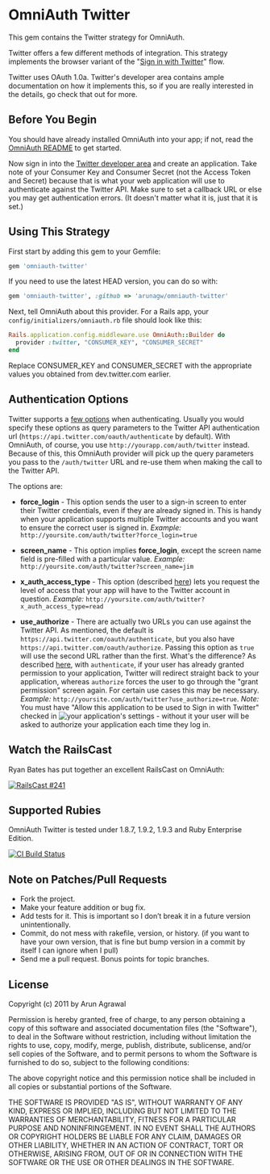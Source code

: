 # OmniAuth Twitter

This gem contains the Twitter strategy for OmniAuth.

Twitter offers a few different methods of integration. This strategy implements the browser variant of the "[Sign in with Twitter](https://dev.twitter.com/docs/auth/implementing-sign-twitter)" flow.

Twitter uses OAuth 1.0a. Twitter's developer area contains ample documentation on how it implements this, so if you are really interested in the details, go check that out for more.

## Before You Begin

You should have already installed OmniAuth into your app; if not, read the [OmniAuth README](https://github.com/intridea/omniauth) to get started.

Now sign in into the [Twitter developer area](http://dev.twitter.com) and create an application. Take note of your Consumer Key and Consumer Secret (not the Access Token and Secret) because that is what your web application will use to authenticate against the Twitter API. Make sure to set a callback URL or else you may get authentication errors. (It doesn't matter what it is, just that it is set.)

## Using This Strategy

First start by adding this gem to your Gemfile:

```ruby
gem 'omniauth-twitter'
```

If you need to use the latest HEAD version, you can do so with:

```ruby
gem 'omniauth-twitter', :github => 'arunagw/omniauth-twitter'
```

Next, tell OmniAuth about this provider. For a Rails app, your `config/initializers/omniauth.rb` file should look like this:

```ruby
Rails.application.config.middleware.use OmniAuth::Builder do
  provider :twitter, "CONSUMER_KEY", "CONSUMER_SECRET"
end
```

Replace CONSUMER_KEY and CONSUMER_SECRET with the appropriate values you obtained from dev.twitter.com earlier.

## Authentication Options

Twitter supports a [few options](https://dev.twitter.com/docs/api/1/get/oauth/authenticate) when authenticating. Usually you would specify these options as query parameters to the Twitter API authentication url (`https://api.twitter.com/oauth/authenticate` by default). With OmniAuth, of course, you use `http://yourapp.com/auth/twitter` instead. Because of this, this OmniAuth provider will pick up the query parameters you pass to the `/auth/twitter` URL and re-use them when making the call to the Twitter API.

The options are:

* **force_login** - This option sends the user to a sign-in screen to enter their Twitter credentials, even if they are already signed in. This is handy when your application supports multiple Twitter accounts and you want to ensure the correct user is signed in. *Example:* `http://yoursite.com/auth/twitter?force_login=true`

* **screen_name** - This option implies **force_login**, except the screen name field is pre-filled with a particular value. *Example:* `http://yoursite.com/auth/twitter?screen_name=jim`

* **x_auth_access_type** - This option (described [here](https://dev.twitter.com/docs/api/1/post/oauth/request_token)) lets you request the level of access that your app will have to the Twitter account in question. *Example:* `http://yoursite.com/auth/twitter?x_auth_access_type=read`

* **use_authorize** - There are actually two URLs you can use against the Twitter API. As mentioned, the default is `https://api.twitter.com/oauth/authenticate`, but you also have `https://api.twitter.com/oauth/authorize`. Passing this option as `true` will use the second URL rather than the first. What's the difference? As described [here](https://dev.twitter.com/docs/api/1/get/oauth/authenticate), with `authenticate`, if your user has already granted permission to your application, Twitter will redirect straight back to your application, whereas `authorize` forces the user to go through the "grant permission" screen again. For certain use cases this may be necessary. *Example:* `http://yoursite.com/auth/twitter?use_authorize=true`. *Note:* You must have "Allow this application to be used to Sign in with Twitter" checked in ![your application's settings](https://dev.twitter.com/apps) - without it your user will be asked to authorize your application each time they log in.

## Watch the RailsCast

Ryan Bates has put together an excellent RailsCast on OmniAuth:

[![RailsCast #241](https://www.evernote.com/shard/s35/sh/479f2503-aefa-4542-a7b4-8f84fd22eafc/0571f5a3795a0be3d0b0814312a8d5b7/res/49b5478a-657c-4aff-ae58-dae08b9a46d5/Screen_Shot_2012-07-15_at_12.41.15_PM-20120715-125424.jpg "RailsCast #241 - Simple OmniAuth (revised)")](http://railscasts.com/episodes/241-simple-omniauth-revised)

## Supported Rubies

OmniAuth Twitter is tested under 1.8.7, 1.9.2, 1.9.3 and Ruby Enterprise Edition.

[![CI Build
Status](https://secure.travis-ci.org/arunagw/omniauth-twitter.png)](http://travis-ci.org/arunagw/omniauth-twitter)

## Note on Patches/Pull Requests

- Fork the project.
- Make your feature addition or bug fix.
- Add tests for it. This is important so I don’t break it in a future version unintentionally.
- Commit, do not mess with rakefile, version, or history. (if you want to have your own version, that is fine but bump version in a commit by itself I can ignore when I pull)
- Send me a pull request. Bonus points for topic branches.

## License

Copyright (c) 2011 by Arun Agrawal

Permission is hereby granted, free of charge, to any person obtaining a copy of this software and associated documentation files (the "Software"), to deal in the Software without restriction, including without limitation the rights to use, copy, modify, merge, publish, distribute, sublicense, and/or sell copies of the Software, and to permit persons to whom the Software is furnished to do so, subject to the following conditions:

The above copyright notice and this permission notice shall be included in all copies or substantial portions of the Software.

THE SOFTWARE IS PROVIDED "AS IS", WITHOUT WARRANTY OF ANY KIND, EXPRESS OR IMPLIED, INCLUDING BUT NOT LIMITED TO THE WARRANTIES OF MERCHANTABILITY, FITNESS FOR A PARTICULAR PURPOSE AND NONINFRINGEMENT. IN NO EVENT SHALL THE AUTHORS OR COPYRIGHT HOLDERS BE LIABLE FOR ANY CLAIM, DAMAGES OR OTHER LIABILITY, WHETHER IN AN ACTION OF CONTRACT, TORT OR OTHERWISE, ARISING FROM, OUT OF OR IN CONNECTION WITH THE SOFTWARE OR THE USE OR OTHER DEALINGS IN THE SOFTWARE.
